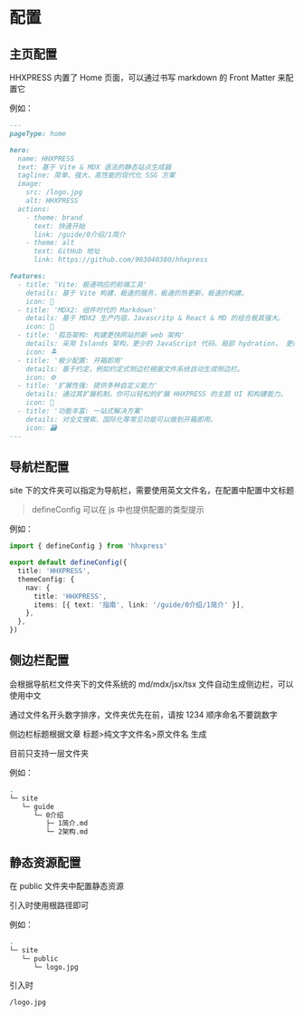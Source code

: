 # 配置

## 主页配置

HHXPRESS 内置了 Home 页面，可以通过书写 markdown 的 Front Matter 来配置它

例如：

```md
---
pageType: home

hero:
  name: HHXPRESS
  text: 基于 Vite & MDX 语法的静态站点生成器
  tagline: 简单、强大、高性能的现代化 SSG 方案
  image:
    src: /logo.jpg
    alt: HHXPRESS
  actions:
    - theme: brand
      text: 快速开始
      link: /guide/0介绍/1简介
    - theme: alt
      text: GitHub 地址
      link: https://github.com/903040380/hhxpress

features:
  - title: 'Vite: 极速响应的前端工具'
    details: 基于 Vite 构建，极速的服务，极速的热更新，极速的构建。
    icon: 🚀
  - title: 'MDX2: 组件时代的 Markdown'
    details: 基于 MDX2 生产内容，Javascritp & React & MD 的组合极其强大。
    icon: 📝
  - title: '孤岛架构: 构建更快网站的新 web 架构'
    details: 采用 Islands 架构，更少的 JavaScript 代码、局部 hydration， 更好的首屏性能。
    icon: 🏝
  - title: '极少配置: 开箱即用'
    details: 基于约定，例如约定式侧边栏根据文件系统自动生成侧边栏。
    icon: ⚙️
  - title: '扩展性强: 提供多种自定义能力'
    details: 通过其扩展机制，你可以轻松的扩展 HHXPRESS 的主题 UI 和构建能力。
    icon: 🎨
  - title: '功能丰富: 一站式解决方案'
    details: 对全文搜索、国际化等常见功能可以做到开箱即用。
    icon: 🗃
---
```

## 导航栏配置

site 下的文件夹可以指定为导航栏，需要使用英文文件名，在配置中配置中文标题

> defineConfig 可以在 js 中也提供配置的类型提示

例如：

```ts
import { defineConfig } from 'hhxpress'

export default defineConfig({
  title: 'HHXPRESS',
  themeConfig: {
    nav: {
      title: 'HHXPRESS',
      items: [{ text: '指南', link: '/guide/0介绍/1简介' }],
    },
  },
})
```

## 侧边栏配置

会根据导航栏文件夹下的文件系统的 md/mdx/jsx/tsx 文件自动生成侧边栏，可以使用中文

通过文件名开头数字排序，文件夹优先在前，请按 1234 顺序命名不要跳数字

侧边栏标题根据文章 标题>纯文字文件名>原文件名 生成

目前只支持一层文件夹

例如：

```bash
.
└─ site
   └─ guide
      └─ 0介绍
         ├─ 1简介.md
         └─ 2架构.md
```

## 静态资源配置

在 public 文件夹中配置静态资源

引入时使用根路径即可

例如：

```bash
.
└─ site
   └─ public
      └─ logo.jpg
```

引入时

```md
/logo.jpg
```
